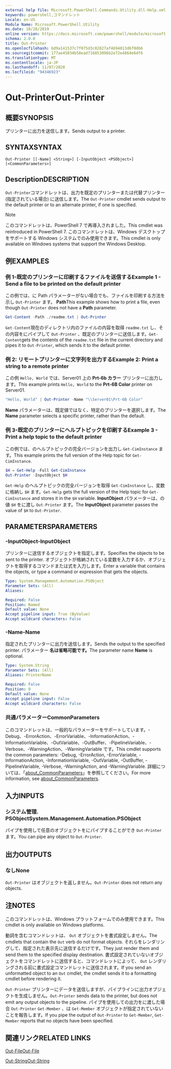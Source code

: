 ```yaml
---
external help file: Microsoft.PowerShell.Commands.Utility.dll-Help.xml
keywords: powershell,コマンドレット
Locale: en-US
Module Name: Microsoft.PowerShell.Utility
ms.date: 10/28/2019
online version: https://docs.microsoft.com/powershell/module/microsoft.powershell.utility/out-printer?view=powershell-7&WT.mc_id=ps-gethelp
schema: 2.0.0
title: Out-Printer
ms.openlocfilehash: bd9a141537c7f075d3c02827af4694813d6f0db6
ms.sourcegitcommit: 177ae45034b58ead716853096b2e72e4864e6df6
ms.translationtype: MT
ms.contentlocale: ja-JP
ms.lasthandoff: 11/07/2020
ms.locfileid: "94346923"
---
```

# <span data-ttu-id="cc0c2-103">Out-Printer</span><span class="sxs-lookup"><span data-stu-id="cc0c2-103">Out-Printer</span></span>

## <span data-ttu-id="cc0c2-104">概要</span><span class="sxs-lookup"><span data-stu-id="cc0c2-104">SYNOPSIS</span></span>
<span data-ttu-id="cc0c2-105">プリンターに出力を送信します。</span><span class="sxs-lookup"><span data-stu-id="cc0c2-105">Sends output to a printer.</span></span>

## <span data-ttu-id="cc0c2-106">SYNTAX</span><span class="sxs-lookup"><span data-stu-id="cc0c2-106">SYNTAX</span></span>

```
Out-Printer [[-Name] <String>] [-InputObject <PSObject>] [<CommonParameters>]
```

## <span data-ttu-id="cc0c2-107">Description</span><span class="sxs-lookup"><span data-stu-id="cc0c2-107">DESCRIPTION</span></span>

<span data-ttu-id="cc0c2-108">`Out-Printer`コマンドレットは、出力を既定のプリンターまたは代替プリンター (指定されている場合) に送信します。</span><span class="sxs-lookup"><span data-stu-id="cc0c2-108">The `Out-Printer` cmdlet sends output to the default printer or to an alternate printer, if one is specified.</span></span>

> [!NOTE]
> <span data-ttu-id="cc0c2-109">このコマンドレットは、PowerShell 7 で再導入されました。</span><span class="sxs-lookup"><span data-stu-id="cc0c2-109">This cmdlet was reintroduced in PowerShell 7.</span></span> <span data-ttu-id="cc0c2-110">このコマンドレットは、Windows デスクトップをサポートする Windows システムでのみ使用できます。</span><span class="sxs-lookup"><span data-stu-id="cc0c2-110">This cmdlet is only available on Windows systems that support the Windows Desktop.</span></span>

## <span data-ttu-id="cc0c2-111">例</span><span class="sxs-lookup"><span data-stu-id="cc0c2-111">EXAMPLES</span></span>

### <span data-ttu-id="cc0c2-112">例 1-既定のプリンターに印刷するファイルを送信する</span><span class="sxs-lookup"><span data-stu-id="cc0c2-112">Example 1 - Send a file to be printed on the default printer</span></span>

<span data-ttu-id="cc0c2-113">この例では、に Path パラメーターがない場合でも、ファイルを印刷する方法を示し `Out-Printer` ます。 **Path**</span><span class="sxs-lookup"><span data-stu-id="cc0c2-113">This example shows how to print a file, even though `Out-Printer` does not have a **Path** parameter.</span></span>

```powershell
Get-Content -Path ./readme.txt | Out-Printer
```

<span data-ttu-id="cc0c2-114">`Get-Content`現在のディレクトリ内のファイルの内容を取得 `readme.txt` し、その内容をにパイプして `Out-Printer` 、既定のプリンターに送信します。</span><span class="sxs-lookup"><span data-stu-id="cc0c2-114">`Get-Content`gets the contents of the `readme.txt` file in the current directory and pipes it to `Out-Printer`, which sends it to the default printer.</span></span>

### <span data-ttu-id="cc0c2-115">例 2: リモートプリンターに文字列を出力する</span><span class="sxs-lookup"><span data-stu-id="cc0c2-115">Example 2: Print a string to a remote printer</span></span>

<span data-ttu-id="cc0c2-116">この例 `Hello, World` では、Server01 上の **Prt-6b カラー** プリンターに出力します。</span><span class="sxs-lookup"><span data-stu-id="cc0c2-116">This example prints `Hello, World` to the **Prt-6B Color** printer on Server01.</span></span>

```powershell
"Hello, World" | Out-Printer -Name "\\Server01\Prt-6B Color"
```

<span data-ttu-id="cc0c2-117">**Name** パラメーターは、既定値ではなく、特定のプリンターを選択します。</span><span class="sxs-lookup"><span data-stu-id="cc0c2-117">The **Name** parameter selects a specific printer, rather than the default.</span></span>

### <span data-ttu-id="cc0c2-118">例 3-既定のプリンターにヘルプトピックを印刷する</span><span class="sxs-lookup"><span data-stu-id="cc0c2-118">Example 3 - Print a help topic to the default printer</span></span>

<span data-ttu-id="cc0c2-119">この例では、のヘルプトピックの完全バージョンを出力し `Get-CimInstance` ます。</span><span class="sxs-lookup"><span data-stu-id="cc0c2-119">This example prints the full version of the Help topic for `Get-CimInstance`.</span></span>

```powershell
$H = Get-Help -Full Get-CimInstance
Out-Printer -InputObject $H
```

<span data-ttu-id="cc0c2-120">`Get-Help` のヘルプトピックの完全バージョンを取得 `Get-CimInstance` し、変数に格納し `$H` ます。</span><span class="sxs-lookup"><span data-stu-id="cc0c2-120">`Get-Help` gets the full version of the Help topic for `Get-CimInstance` and stores it in the `$H` variable.</span></span> <span data-ttu-id="cc0c2-121">**InputObject** パラメーターは、の値 `$H` をに渡し `Out-Printer` ます。</span><span class="sxs-lookup"><span data-stu-id="cc0c2-121">The **InputObject** parameter passes the value of `$H` to `Out-Printer`.</span></span>

## <span data-ttu-id="cc0c2-122">PARAMETERS</span><span class="sxs-lookup"><span data-stu-id="cc0c2-122">PARAMETERS</span></span>

### <span data-ttu-id="cc0c2-123">-InputObject</span><span class="sxs-lookup"><span data-stu-id="cc0c2-123">-InputObject</span></span>

<span data-ttu-id="cc0c2-124">プリンターに送信するオブジェクトを指定します。</span><span class="sxs-lookup"><span data-stu-id="cc0c2-124">Specifies the objects to be sent to the printer.</span></span> <span data-ttu-id="cc0c2-125">オブジェクトが格納されている変数を入力するか、オブジェクトを取得するコマンドまたは式を入力します。</span><span class="sxs-lookup"><span data-stu-id="cc0c2-125">Enter a variable that contains the objects, or type a command or expression that gets the objects.</span></span>

```yaml
Type: System.Management.Automation.PSObject
Parameter Sets: (All)
Aliases:

Required: False
Position: Named
Default value: None
Accept pipeline input: True (ByValue)
Accept wildcard characters: False
```

### <span data-ttu-id="cc0c2-126">-Name</span><span class="sxs-lookup"><span data-stu-id="cc0c2-126">-Name</span></span>

<span data-ttu-id="cc0c2-127">指定されたプリンターに出力を送信します。</span><span class="sxs-lookup"><span data-stu-id="cc0c2-127">Sends the output to the specified printer.</span></span> <span data-ttu-id="cc0c2-128">パラメーター **名は省略可能です。**</span><span class="sxs-lookup"><span data-stu-id="cc0c2-128">The parameter name **Name** is optional.</span></span>

```yaml
Type: System.String
Parameter Sets: (All)
Aliases: PrinterName

Required: False
Position: 0
Default value: None
Accept pipeline input: False
Accept wildcard characters: False
```

### <span data-ttu-id="cc0c2-129">共通パラメーター</span><span class="sxs-lookup"><span data-stu-id="cc0c2-129">CommonParameters</span></span>

<span data-ttu-id="cc0c2-130">このコマンドレットは、一般的なパラメーターをサポートしています。-Debug、-ErrorAction、-ErrorVariable、-InformationAction、-InformationVariable、-OutVariable、-OutBuffer、-PipelineVariable、-Verbose、-WarningAction、-WarningVariable です。</span><span class="sxs-lookup"><span data-stu-id="cc0c2-130">This cmdlet supports the common parameters: -Debug, -ErrorAction, -ErrorVariable, -InformationAction, -InformationVariable, -OutVariable, -OutBuffer, -PipelineVariable, -Verbose, -WarningAction, and -WarningVariable.</span></span> <span data-ttu-id="cc0c2-131">詳細については、「[about_CommonParameters](https://go.microsoft.com/fwlink/?LinkID=113216)」を参照してください。</span><span class="sxs-lookup"><span data-stu-id="cc0c2-131">For more information, see [about_CommonParameters](https://go.microsoft.com/fwlink/?LinkID=113216).</span></span>

## <span data-ttu-id="cc0c2-132">入力</span><span class="sxs-lookup"><span data-stu-id="cc0c2-132">INPUTS</span></span>

### <span data-ttu-id="cc0c2-133">システム管理. PSObject</span><span class="sxs-lookup"><span data-stu-id="cc0c2-133">System.Management.Automation.PSObject</span></span>

<span data-ttu-id="cc0c2-134">パイプを使用して任意のオブジェクトをにパイプすることができ `Out-Printer` ます。</span><span class="sxs-lookup"><span data-stu-id="cc0c2-134">You can pipe any object to `Out-Printer`.</span></span>

## <span data-ttu-id="cc0c2-135">出力</span><span class="sxs-lookup"><span data-stu-id="cc0c2-135">OUTPUTS</span></span>

### <span data-ttu-id="cc0c2-136">なし</span><span class="sxs-lookup"><span data-stu-id="cc0c2-136">None</span></span>

<span data-ttu-id="cc0c2-137">`Out-Printer` はオブジェクトを返しません。</span><span class="sxs-lookup"><span data-stu-id="cc0c2-137">`Out-Printer` does not return any objects.</span></span>

## <span data-ttu-id="cc0c2-138">注</span><span class="sxs-lookup"><span data-stu-id="cc0c2-138">NOTES</span></span>

<span data-ttu-id="cc0c2-139">このコマンドレットは、Windows プラットフォームでのみ使用できます。</span><span class="sxs-lookup"><span data-stu-id="cc0c2-139">This cmdlet is only available on Windows platforms.</span></span>

<span data-ttu-id="cc0c2-140">動詞を含むコマンドレットは、 `Out` オブジェクトを書式設定しません。</span><span class="sxs-lookup"><span data-stu-id="cc0c2-140">The cmdlets that contain the `Out` verb do not format objects.</span></span> <span data-ttu-id="cc0c2-141">それらをレンダリングして、指定された表示先に送信するだけです。</span><span class="sxs-lookup"><span data-stu-id="cc0c2-141">They just render them and send them to the specified display destination.</span></span> <span data-ttu-id="cc0c2-142">書式設定されていないオブジェクトをコマンドレットに送信すると、コマンドレットによって、 `Out` レンダリングされる前に書式設定コマンドレットに送信されます。</span><span class="sxs-lookup"><span data-stu-id="cc0c2-142">If you send an unformatted object to an `Out` cmdlet, the cmdlet sends it to a formatting cmdlet before rendering it.</span></span>

<span data-ttu-id="cc0c2-143">`Out-Printer` プリンターにデータを送信しますが、パイプラインに出力オブジェクトを生成しません。</span><span class="sxs-lookup"><span data-stu-id="cc0c2-143">`Out-Printer` sends data to the printer, but does not emit any output objects to the pipeline.</span></span> <span data-ttu-id="cc0c2-144">パイプを使用しての出力をに渡した場合 `Out-Printer` `Get-Member` 、は `Get-Member` オブジェクトが指定されていないことを報告します。</span><span class="sxs-lookup"><span data-stu-id="cc0c2-144">If you pipe the output of `Out-Printer` to `Get-Member`, `Get-Member` reports that no objects have been specified.</span></span>

## <span data-ttu-id="cc0c2-145">関連リンク</span><span class="sxs-lookup"><span data-stu-id="cc0c2-145">RELATED LINKS</span></span>

[<span data-ttu-id="cc0c2-146">Out-File</span><span class="sxs-lookup"><span data-stu-id="cc0c2-146">Out-File</span></span>](Out-File.md)

[<span data-ttu-id="cc0c2-147">Out-String</span><span class="sxs-lookup"><span data-stu-id="cc0c2-147">Out-String</span></span>](Out-String.md)
